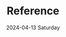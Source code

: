 ---
aliases: 
tags:
categories:
draft: false
slug: 
layout: list
githubrepo: 
keywords: 
type: 
date:
- 2024-04-13 Saturday
description: 
title: Reference
lastMod: 2024-06-22
---